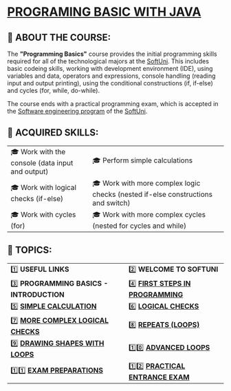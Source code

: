 # [PROGRAMING BASIC WITH JAVA](https://softuni.bg/trainings/1873/programming-basics-with-java-february-2018#lesson-7497)
## :large_blue_diamond: ABOUT THE COURSE: ##

The **"Programming Basics"** course provides the initial programming skills required for all of the technological majors at the [SoftUni](https://softuni.org/). This includes basic codeing skills, working with development environment (IDE), using variables and data, operators and expressions, console handling (reading input and output printing), using the conditional constructions (if, if-else) and cycles (for, while, do-while).

The course ends with a practical programming exam, which is accepted in the [Software engineering program](https://softuni.bg/curriculum) of the [SoftUni](https://softuni.org/).

## :large_blue_diamond: ACQUIRED SKILLS: ##

| | |
------------ | -------------
:mortar_board: Work with the console (data input and output) | :mortar_board: Perform simple calculations
:mortar_board: Work with logical checks (if-else) | :mortar_board: Work with more complex logic checks (nested if-else constructions and switch)
:mortar_board: Work with cycles (for) | :mortar_board: Work with more complex cycles (nested for cycles and while)

## :large_blue_diamond: TOPICS: ##

| | |
------------ | -------------
:one: **USEFUL LINKS** | :two: **WELCOME TO SOFTUNI**
:three: **PROGRAMMING BASICS - INTRODUCTION** | :four: [**FIRST STEPS IN PROGRAMMING**](https://github.com/OgnyanDD/Programming-Basics-With-Java/tree/master/T4.%20FIRST%20STEPS%20IN%20PROGRAMMING)
:five: [**SIMPLE CALCULATION**](https://github.com/OgnyanDD/Programming-Basics-With-Java/tree/master/T5.%20SIMPLE%20CALCULATIONS) | :six: [**LOGICAL CHECKS**](https://github.com/OgnyanDD/Programming-Basics-With-Java/tree/master/T6.%20LOGICAL%20CHECKS)
:seven: [**MORE COMPLEX LOGICAL CHECKS**](https://github.com/OgnyanDD/Programming-Basics-With-Java/tree/master/T7.%20MORE%20COMPLEX%20LOGICAL%20CHECKS) | :eight: [**REPEATS (LOOPS)**](https://github.com/OgnyanDD/Programming-Basics-With-Java/tree/master/T8.%20REPEATS%20(LOOPS))
:nine: [**DRAWING SHAPES WITH LOOPS**](https://github.com/OgnyanDD/Programming-Basics-With-Java/tree/master/T9.%20DRAWING%20SHAPES%20WITH%20LOOPS) | :one::zero: [**ADVANCED LOOPS**](https://github.com/OgnyanDD/Programming-Basics-With-Java/tree/master/TF10.%20ADVANCED%20LOOPS)
:one::one: [**EXAM PREPARATIONS**](https://github.com/OgnyanDD/Programming-Basics-With-Java/tree/master/TF11.%20EXAM%20PREPARATION) | :one::two: [**PRACTICAL ENTRANCE EXAM**](https://github.com/OgnyanDD/Programming-Basics-With-Java/tree/master/TF12.%20PRACTICAL%20ENTRANCE%20EXAM)
